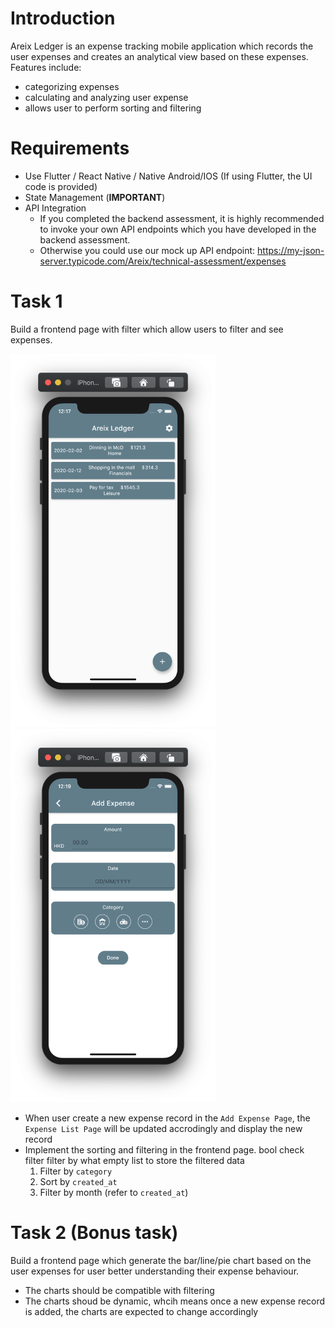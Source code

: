 # Introduction

Areix Ledger is an expense tracking mobile application which records the user expenses and creates an analytical view based on these expenses. Features include:

- categorizing expenses
- calculating and analyzing user expense
- allows user to perform sorting and filtering

# Requirements

- Use Flutter / React Native / Native Android/IOS  (If using Flutter, the UI code is provided)
- State Management (**IMPORTANT**)
- API Integration
    - If you completed the backend assessment, it is highly recommended to invoke your own API endpoints which you have developed in the backend assessment.
    - Otherwise you could use our mock up API endpoint: https://my-json-server.typicode.com/Areix/technical-assessment/expenses

# Task 1
Build a frontend page with filter which allow users to filter and see expenses.

<img src="img/Screenshot1.png" width="328" height="597" /><img src="img/Screenshot2.png" width="328" height="597" />

<!-- ![s1](img/Screenshot1.png)

![s2](img/Screenshot2.png) -->

- When user create a new expense record in the `Add Expense Page`, the `Expense List Page` will be updated accrodingly and display the new record
- Implement the sorting and filtering in the frontend page. 
bool  check filter
filter by what
empty list to store the filtered data
    1. Filter by `category`
    2. Sort by `created_at`
    3. Filter by month (refer to `created_at`)

# Task 2 (Bonus task)
Build a frontend page which generate the bar/line/pie chart based on the user expenses for user better understanding their expense behaviour.

- The charts should be compatible with filtering 
- The charts shoud be dynamic, whcih means once a new expense record is added, the charts are expected to change accordingly
